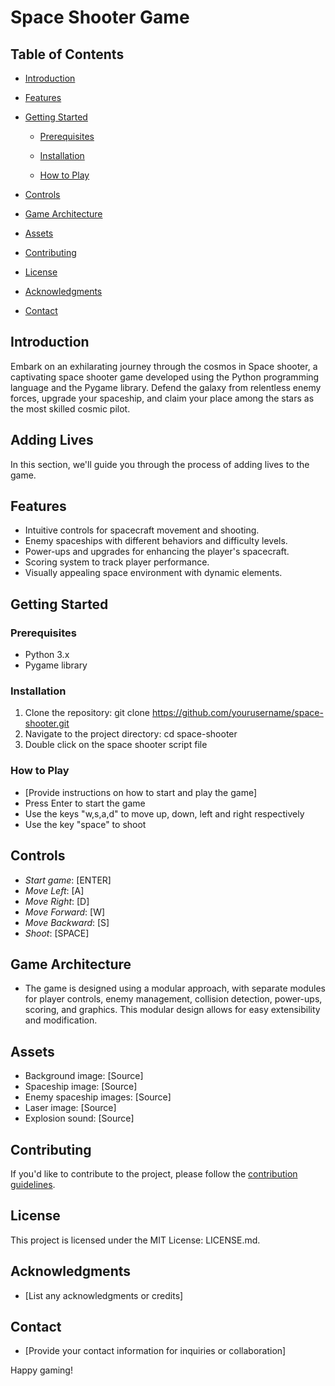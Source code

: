 # Space Shooter Game

## Table of Contents
- [Introduction](#introduction)
- [Features](#features)
- [Getting Started](#getting-started)
    - [Prerequisites](#prerequisites)

    - [Installation](#installation)

    - [How to Play](#how-to-play)

- [Controls](#controls)
- [Game Architecture](#game-architecture)
- [Assets](#assets)
- [Contributing](#contributing)
- [License](#license)
- [Acknowledgments](#acknowledgments)
- [Contact](#contact)

## Introduction
Embark on an exhilarating journey through the cosmos in Space shooter, a captivating space shooter game developed using the Python programming language and the Pygame library. Defend the galaxy from relentless enemy forces, upgrade your spaceship, and claim your place among the stars as the most skilled cosmic pilot.


## Adding Lives

In this section, we'll guide you through the process of adding lives to the game.
## Features
- Intuitive controls for spacecraft movement and shooting.
- Enemy spaceships with different behaviors and difficulty levels.
- Power-ups and upgrades for enhancing the player's spacecraft.
- Scoring system to track player performance.
- Visually appealing space environment with dynamic elements.

## Getting Started
### Prerequisites

- Python 3.x
- Pygame library


### Installation
1. Clone the repository: git clone https://github.com/yourusername/space-shooter.git
2. Navigate to the project directory: cd space-shooter
3. Double click on the space shooter script file

### How to Play
- [Provide instructions on how to start and play the game]
- Press Enter to start the game
- Use the keys "w,s,a,d" to move up, down, left and right respectively
- Use the key "space" to shoot

## Controls
- *Start game*: [ENTER]
- *Move Left*: [A]
- *Move Right*: [D]
- *Move Forward*: [W]
- *Move Backward*: [S]
- *Shoot*: [SPACE]


## Game Architecture
- The game is designed using a modular approach, with separate modules for player controls, enemy management, collision detection, power-ups, scoring, and graphics. This modular design allows for easy extensibility and modification.

## Assets
- Background image: [Source]
- Spaceship image: [Source]
- Enemy spaceship images: [Source]
- Laser image: [Source]
- Explosion sound: [Source]

## Contributing
If you'd like to contribute to the project, please follow the [contribution guidelines](CONTRIBUTING.md).

## License
This project is licensed under the MIT License: LICENSE.md.

## Acknowledgments
- [List any acknowledgments or credits]

## Contact
- [Provide your contact information for inquiries or collaboration]

Happy gaming!
